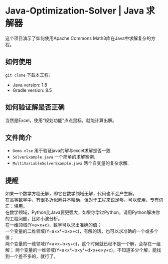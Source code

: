 # Java-Optimization-Solver | Java 求解器
这个项目演示了如何使用Apache Commons Math3库在Java中求解复杂的方程。
## 如何使用
 `git clone` 下载本工程。  
  - Java version: 1.8 
  - Gradle version: 8.5 
## 如何验证解是否正确
 当然是Excel，使用“规划功能”点点鼠标，就能计算出解。
## 文件简介
 - `Demo.xlse` 用于验证java的解与excel求解是否一致.
 - `SolverExample.java` 一个简单的求解案例.
 - `MultiVariableSolverExample.java` 两个自变量的复杂求解.

## 提醒
如果一个数学方程无解，即它在数学领域无解，代码也不会产生解。  
在高等数学中，有很多近似解并不精确，但对于工程来说足够，可以使用，专有词汇：堪用。   
在数学领域，Python比Java要更强大，如果你学过Python，请用Python解决你的工程问题，比如小波分析。  
在一维领域(Y=a×x+c)，数学可以求出准确的值；   
一个变量的二维领域(Y=a×x²+b×x+c)，有解的话，也可以求准确的一个或多个值；   
两个变量的一维领域(Y=a×x+b×y+c)，这个时候就已经不是一个解，会存在一组解；
两个变量的一维领域(Y=a×x²+b×y²+d×x+e×y+c)，不知道多少个解，能找到一个差不多的，就行了。

